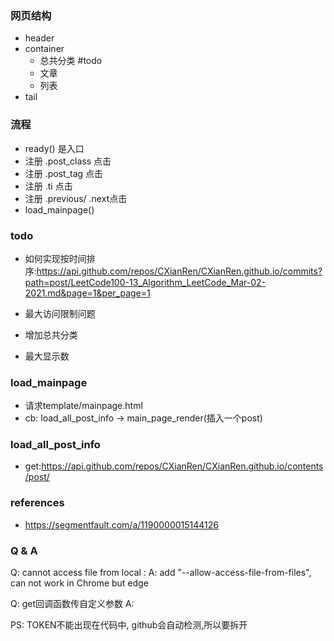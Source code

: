### 网页结构
+ header
+ container
    + 总共分类  #todo
    + 文章
    + 列表
+ tail

### 流程
+ ready() 是入口
+ 注册 .post_class 点击
+ 注册 .post_tag 点击
+ 注册 .ti 点击
+ 注册 .previous/ .next点击
+ load_mainpage()

### todo
+ 如何实现按时间排序:https://api.github.com/repos/CXianRen/CXianRen.github.io/commits?path=post/LeetCode100-13_Algorithm_LeetCode_Mar-02-2021.md&page=1&per_page=1

+ 最大访问限制问题

+ 增加总共分类
+ 最大显示数

### load_mainpage
+ 请求template/mainpage.html
+ cb: load_all_post_info -> main_page_render(插入一个post)

### load_all_post_info
+ get:https://api.github.com/repos/CXianRen/CXianRen.github.io/contents/post/

### references
+ https://segmentfault.com/a/1190000015144126


### Q & A
Q: cannot access file from local : 
A: add "--allow-access-file-from-files", can not work in Chrome but edge

Q: get回调函数传自定义参数
A:

PS: TOKEN不能出现在代码中, github会自动检测,所以要拆开
